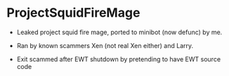 # ProjectSquidFireMage

- Leaked project squid fire mage, ported to minibot (now defunc) by me.


- Ran by known scammers Xen (not real Xen either) and Larry.
- Exit scammed after EWT shutdown by pretending to have EWT source code 
